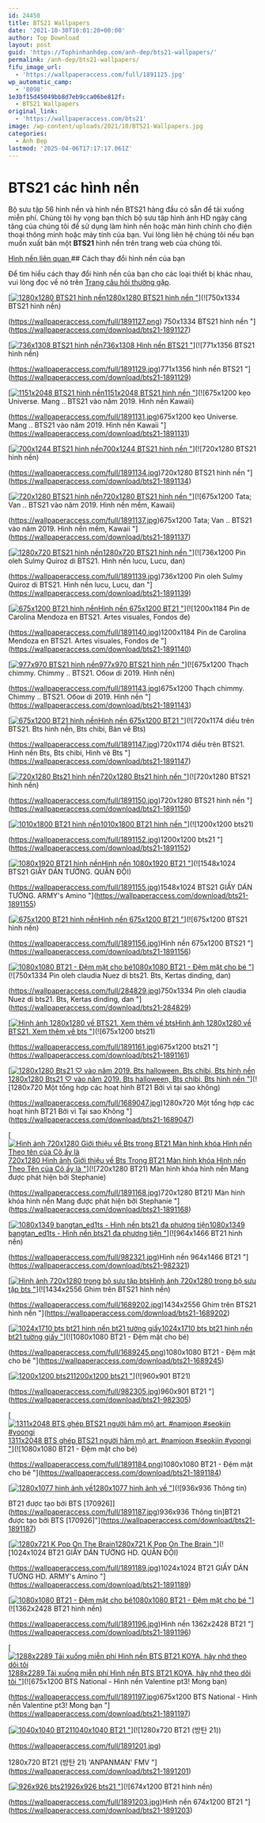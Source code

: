```yaml
---
id: 24450
title: BTS21 Wallpapers
date: '2021-10-30T10:01:20+00:00'
author: Top Download
layout: post
guid: 'https://Tophinhanhdep.com/anh-dep/bts21-wallpapers/'
permalink: /anh-dep/bts21-wallpapers/
fifu_image_url:
  - 'https://wallpaperaccess.com/full/1891125.jpg'
wp_automatic_camp:
  - '8098'
1e3bf15d45049bb8d7eb9cca06be812f:
  - BTS21 Wallpapers
original_link:
  - 'https://wallpaperaccess.com/bts21'
image: /wp-content/uploads/2021/10/BTS21-Wallpapers.jpg
categories:
  - Ảnh Đẹp
lastmod: '2025-04-06T17:17:17.061Z'
---
```

# BTS21 các hình nền

Bộ sưu tập 56 hình nền và hình nền BTS21 hàng đầu có sẵn để tải xuống miễn phí. Chúng tôi hy vọng bạn thích bộ sưu tập hình ảnh HD ngày càng tăng của chúng tôi để sử dụng làm hình nền hoặc màn hình chính cho điện thoại thông minh hoặc máy tính của bạn. Vui lòng liên hệ chúng tôi nếu bạn muốn xuất bản một **BTS21** hình nền trên trang web của chúng tôi.

[Hình nền liên quan ](#related) ## Cách thay đổi hình nền của bạn

Để tìm hiểu cách thay đổi hình nền của bạn cho các loại thiết bị khác nhau, vui lòng đọc về nó trên [Trang câu hỏi thường gặp](https://tophinhanhdep.com/faq/).

  
[[![1280x1280 BTS21 hình nền](https://wallpaperaccess.com/full/1891125.jpg)1280x1280 BTS21 hình nền "](https://wallpaperaccess.com/download/bts21-1891125)](![750x1334 BTS21 hình nền)

(https://wallpaperaccess.com/full/1891127.png) 750x1334 BTS21 hình nền "](https://wallpaperaccess.com/download/bts21-1891127)

[[![736x1308 BTS21 hình nền](https://wallpaperaccess.com/full/1891128.jpg)736x1308 Hình nền BTS21 "](https://wallpaperaccess.com/download/bts21-1891128)](![771x1356 BTS21 hình nền)

(https://wallpaperaccess.com/full/1891129.jpg)771x1356 hình nền BTS21 "](https://wallpaperaccess.com/download/bts21-1891129)

[[![1151x2048 BTS21 hình nền](https://wallpaperaccess.com/full/1891130.jpg)1151x2048 BTS21 hình nền "](https://wallpaperaccess.com/download/bts21-1891130)](![675x1200 kẹo Universe.  Mang .. BTS21 vào năm 2019. Hình nền Kawaii)

(https://wallpaperaccess.com/full/1891131.jpg)675x1200 kẹo Universe. Mang .. BTS21 vào năm 2019. Hình nền Kawaii "](https://wallpaperaccess.com/download/bts21-1891131)

[[![700x1244 BTS21 hình nền](https://wallpaperaccess.com/full/1891133.jpg)700x1244 BTS21 hình nền "](https://wallpaperaccess.com/download/bts21-1891133)](![720x1280 BTS21 hình nền)

(https://wallpaperaccess.com/full/1891134.jpg)720x1280 BTS21 hình nền "](https://wallpaperaccess.com/download/bts21-1891134)

[[![720x1280 BTS21 hình nền](https://wallpaperaccess.com/full/1891135.jpg)720x1280 BTS21 hình nền "](https://wallpaperaccess.com/download/bts21-1891135)](![675x1200 Tata;  Van .. BTS21 vào năm 2019. Hình nền mềm, Kawaii)

(https://wallpaperaccess.com/full/1891137.jpg)675x1200 Tata; Van .. BTS21 vào năm 2019. Hình nền mềm, Kawaii "](https://wallpaperaccess.com/download/bts21-1891137)

[[![1280x720 BTS21 hình nền](https://wallpaperaccess.com/full/1289482.jpg)1280x720 BTS21 hình nền "](https://wallpaperaccess.com/download/bts21-1289482)](![736x1200 Pin oleh Sulmy Quiroz di BTS21.  Hình nền lucu, Lucu, dan)

(https://wallpaperaccess.com/full/1891139.jpg)736x1200 Pin oleh Sulmy Quiroz di BTS21. Hình nền lucu, Lucu, dan "](https://wallpaperaccess.com/download/bts21-1891139)

[[![675x1200 BT21 hình nền](https://wallpaperaccess.com/full/982337.jpg)Hình nền 675x1200 BT21 "](https://wallpaperaccess.com/download/bts21-982337)](![1200x1184 Pin de Carolina Mendoza en BTS21.  Artes visuales, Fondos de)

(https://wallpaperaccess.com/full/1891140.jpg)1200x1184 Pin de Carolina Mendoza en BTS21. Artes visuales, Fondos de "](https://wallpaperaccess.com/download/bts21-1891140)

[[![977x970 BTS21 hình nền](https://wallpaperaccess.com/full/1891142.jpg)977x970 BTS21 hình nền "](https://wallpaperaccess.com/download/bts21-1891142)](![675x1200 Thạch chimmy.  Chimmy .. BTS21.  Обои di 2019. Hình nền)

(https://wallpaperaccess.com/full/1891143.jpg)675x1200 Thạch chimmy. Chimmy .. BTS21. Обои di 2019. Hình nền "](https://wallpaperaccess.com/download/bts21-1891143)

[[![675x1200 BT21 hình nền](https://wallpaperaccess.com/full/1891146.jpg)Hình nền 675x1200 BT21 "](https://wallpaperaccess.com/download/bts21-1891146)](![720x1174 diều trên BTS21.  Bts hình nền, Bts chibi, Bản vẽ Bts)

(https://wallpaperaccess.com/full/1891147.jpg)720x1174 diều trên BTS21. Hình nền Bts, Bts chibi, Hình vẽ Bts "](https://wallpaperaccess.com/download/bts21-1891147)

[[![720x1280 Bts21 hình nền](https://wallpaperaccess.com/full/1891148.jpg)720x1280 Bts21 hình nền "](https://wallpaperaccess.com/download/bts21-1891148)](![720x1280 BTS21 hình nền)

(https://wallpaperaccess.com/full/1891150.jpg)720x1280 BTS21 hình nền "](https://wallpaperaccess.com/download/bts21-1891150)

[[![1010x1800 BT21 hình nền](https://wallpaperaccess.com/full/1095142.jpg)1010x1800 BT21 hình nền "](https://wallpaperaccess.com/download/bts21-1095142)](![1200x1200 bts21)

(https://wallpaperaccess.com/full/1891152.jpg)1200x1200 bts21 "](https://wallpaperaccess.com/download/bts21-1891152)

[[![1080x1920 BT21 hình nền](https://wallpaperaccess.com/full/1429972.jpg)Hình nền 1080x1920 BT21 "](https://wallpaperaccess.com/download/bts21-1429972)](![1548x1024 BTS21 GIẤY DÁN TƯỜNG.  QUÂN ĐỘI)

(https://wallpaperaccess.com/full/1891155.jpg)1548x1024 BTS21 GIẤY DÁN TƯỜNG. ARMY's Amino "](https://wallpaperaccess.com/download/bts21-1891155)

[[![675x1200 BT21 hình nền](https://wallpaperaccess.com/full/982313.jpg)Hình nền 675x1200 BT21 "](https://wallpaperaccess.com/download/bts21-982313)](![675x1200 BTS21 hình nền)

(https://wallpaperaccess.com/full/1891156.jpg)Hình nền 675x1200 BTS21 "](https://wallpaperaccess.com/download/bts21-1891156)

[[![1080x1080 BT21 - Đệm mặt cho bé](https://wallpaperaccess.com/full/1891157.png)1080x1080 BT21 - Đệm mặt cho bé "](https://wallpaperaccess.com/download/bts21-1891157)](![750x1334 Pin oleh claudia Nuez di bts21.  Bts, Kertas dinding, dan)

(https://wallpaperaccess.com/full/284829.jpg)750x1334 Pin oleh claudia Nuez di bts21. Bts, Kertas dinding, dan "](https://wallpaperaccess.com/download/bts21-284829)

 [[![Hình ảnh 1280x1280 về BTS21.  Xem thêm về bts](https://wallpaperaccess.com/full/1891160.jpg)Hình ảnh 1280x1280 về BTS21. Xem thêm về bts "](https://wallpaperaccess.com/download/bts21-1891160)](![675x1200 bts21)

(https://wallpaperaccess.com/full/1891161.jpg)675x1200 bts21 "](https://wallpaperaccess.com/download/bts21-1891161)

[[![1280x1280 Bts21 ♡ vào năm 2019. Bts halloween, Bts chibi, Bts hình nền](https://wallpaperaccess.com/full/1383961.png)1280x1280 Bts21 ♡ vào năm 2019. Bts halloween, Bts chibi, Bts hình nền "](https://wallpaperaccess.com/download/bts21-1383961)](![1280x720 Một tổng hợp các hoạt hình BT21 Bởi vì tại sao không)

(https://wallpaperaccess.com/full/1689047.jpg)1280x720 Một tổng hợp các hoạt hình BT21 Bởi vì Tại sao Không "](https://wallpaperaccess.com/download/bts21-1689047)

[[![Hình ảnh 720x1280 Giới thiệu về Bts trong BT21 Màn hình khóa Hình nền Theo tên của Cô ấy là](https://wallpaperaccess.com/full/982294.png)720x1280 Hình ảnh Giới thiệu về Bts Trong BT21 Màn hình khóa Hình nền Theo Tên của Cô ấy là "](https://wallpaperaccess.com/download/bts21-982294)](![720x1280 BT21) Màn hình khóa hình nền Mang được phát hiện bởi Stephanie)

(https://wallpaperaccess.com/full/1891168.jpg)720x1280 BT21) Màn hình khóa hình nền Mang được phát hiện bởi Stephanie "](https://wallpaperaccess.com/download/bts21-1891168)

[[![1080x1349 bangtan_ed1ts - Hình nền bts21 đa phương tiện](https://wallpaperaccess.com/full/1891171.jpg)1080x1349 bangtan\_ed1ts - Hình nền bts21 đa phương tiện "](https://wallpaperaccess.com/download/bts21-1891171)](![964x1466 BT21 hình nền)

(https://wallpaperaccess.com/full/982321.jpg)Hình nền 964x1466 BT21 "](https://wallpaperaccess.com/download/bts21-982321)

[[![Hình ảnh 720x1280 trong bộ sưu tập bts](https://wallpaperaccess.com/full/1891173.jpg)Hình ảnh 720x1280 trong bộ sưu tập bts "](https://wallpaperaccess.com/download/bts21-1891173)](![1434x2556 Ghim trên BTS21 hình nền)

(https://wallpaperaccess.com/full/1689202.jpg)1434x2556 Ghim trên BTS21 hình nền "](https://wallpaperaccess.com/download/bts21-1689202)

[[![1024x1710 bts bt21 hình nền bt21 tường giấy](https://wallpaperaccess.com/full/982290.jpg)1024x1710 bts bt21 hình nền bt21 tường giấy "](https://wallpaperaccess.com/download/bts21-982290)](![1080x1080 BT21 - Đệm mặt cho bé)

(https://wallpaperaccess.com/full/1689245.png)1080x1080 BT21 - Đệm mặt cho bé "](https://wallpaperaccess.com/download/bts21-1689245)

[[![1200x1200 bts21](https://wallpaperaccess.com/full/1891180.jpg)1200x1200 bts21 "](https://wallpaperaccess.com/download/bts21-1891180)](![960x901 BT21)

(https://wallpaperaccess.com/full/982305.jpg)960x901 BT21 "](https://wallpaperaccess.com/download/bts21-982305)

[[![1311x2048 BTS ghép BTS21 người hâm mộ art.  #namjoon #seokjin #yoongi](https://wallpaperaccess.com/full/1891182.jpg)1311x2048 BTS ghép BTS21 người hâm mộ art. #namjoon #seokjin #yoongi "](https://wallpaperaccess.com/download/bts21-1891182)](![1080x1080 BT21 - Đệm mặt cho bé)

(https://wallpaperaccess.com/full/1891184.png)1080x1080 BT21 - Đệm mặt cho bé "](https://wallpaperaccess.com/download/bts21-1891184)

[[![1280x1077 hình ảnh về](https://wallpaperaccess.com/full/1891186.jpg)1280x1077 hình ảnh về "](https://wallpaperaccess.com/download/bts21-1891186)](![936x936 Thông tin)

BT21 được tạo bởi BTS [170926]](https://wallpaperaccess.com/full/1891187.jpg)936x936 Thông tin\]BT21 được tạo bởi BTS \[170926\]"](https://wallpaperaccess.com/download/bts21-1891187)

[[![1280x721 K Pop On The Brain](https://wallpaperaccess.com/full/1891188.jpg)1280x721 K Pop On The Brain "](https://wallpaperaccess.com/download/bts21-1891188)](![1024x1024 BT21 GIẤY DÁN TƯỜNG HD.  QUÂN ĐỘI)

(https://wallpaperaccess.com/full/1891189.jpg)1024x1024 BT21 GIẤY DÁN TƯỜNG HD. ARMY's Amino "](https://wallpaperaccess.com/download/bts21-1891189)

[[![1080x1080 BT21 - Đệm mặt cho bé](https://wallpaperaccess.com/full/1891191.png)1080x1080 BT21 - Đệm mặt cho bé "](https://wallpaperaccess.com/download/bts21-1891191)](![1362x2428 BT21 hình nền)

(https://wallpaperaccess.com/full/1891196.jpg)Hình nền 1362x2428 BT21 "](https://wallpaperaccess.com/download/bts21-1891196)

[[![1288x2289 Tải xuống miễn phí Hình nền BTS BT21 KOYA, hãy nhớ theo dõi tôi](https://wallpaperaccess.com/full/1095108.jpg)1288x2289 Tải xuống miễn phí Hình nền BTS BT21 KOYA, hãy nhớ theo dõi tôi "](https://wallpaperaccess.com/download/bts21-1095108)](![675x1200 BTS National - Hình nền Valentine pt3!  Mong bạn)

(https://wallpaperaccess.com/full/1891197.jpg)675x1200 BTS National - Hình nền Valentine pt3! Mong bạn "](https://wallpaperaccess.com/download/bts21-1891197)

[[![1040x1040 BT21](https://wallpaperaccess.com/full/1289504.gif)1040x1040 BT21 "](https://wallpaperaccess.com/download/bts21-1289504)](![1280x720 BT21 (방탄 21))

(https://wallpaperaccess.com/full/1891201.jpg)

1280x720 BT21 (방탄 21) 'ANPANMAN' FMV "](https://wallpaperaccess.com/download/bts21-1891201)

[[![926x926 bts21](https://wallpaperaccess.com/full/1891202.jpg)926x926 bts21 "](https://wallpaperaccess.com/download/bts21-1891202)](![674x1200 BT21 hình nền)

(https://wallpaperaccess.com/full/1891203.jpg)Hình nền 674x1200 BT21 "](https://wallpaperaccess.com/download/bts21-1891203)
